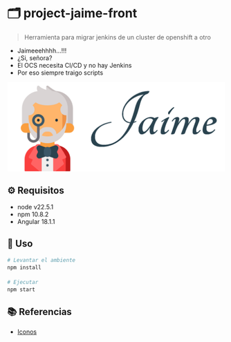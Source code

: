 # :card_index_dividers: project-jaime-front

> Herramienta para migrar jenkins de un cluster de openshift a otro

- Jaimeeehhhh...!!!
- ¿Si, señora?
- El OCS necesita CI/CD y no hay Jenkins
- Por eso siempre traigo scripts

![alt](img/logo.png)

## :gear: Requisitos

- node v22.5.1
- npm 10.8.2
- Angular 18.1.1

## :tada: Uso

```bash
# Levantar el ambiente
npm install

# Ejecutar
npm start
```

## :books: Referencias

- [Iconos](https://github.com/ikatyang/emoji-cheat-sheet/blob/master/README.md)

